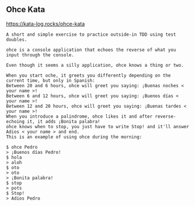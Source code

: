 <h2>Ohce Kata</h2>

https://kata-log.rocks/ohce-kata

    A short and simple exercise to practice outside-in TDD using test doubles.

    ohce is a console application that echoes the reverse of what you input through the console.

    Even though it seems a silly application, ohce knows a thing or two.

    When you start oche, it greets you differently depending on the current time, but only in Spanish:
    Between 20 and 6 hours, ohce will greet you saying: ¡Buenas noches < your name >!
    Between 6 and 12 hours, ohce will greet you saying: ¡Buenos días < your name >!
    Between 12 and 20 hours, ohce will greet you saying: ¡Buenas tardes < your name >!
    When you introduce a palindrome, ohce likes it and after reverse-echoing it, it adds ¡Bonita palabra!
    ohce knows when to stop, you just have to write Stop! and it'll answer Adios < your name > and end.
    This is an example of using ohce during the morning:
    
    $ ohce Pedro
    > ¡Buenos días Pedro!
    $ hola
    > aloh
    $ oto
    > oto
    > ¡Bonita palabra!
    $ stop
    > pots
    $ Stop!
    > Adios Pedro

